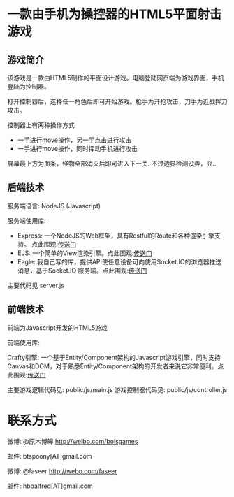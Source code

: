 # 一款由手机为操控器的HTML5平面射击游戏

## 游戏简介
该游戏是一款由HTML5制作的平面设计游戏。电脑登陆网页端为游戏界面，手机登陆为控制器。

打开控制器后，选择任一角色后即可开始游戏。枪手为开枪攻击，刀手为近战挥刀攻击。

控制器上有两种操作方式

* 一手进行move操作，另一手点击进行攻击
* 一手进行move操作，同时挥动手机进行攻击

屏幕最上方为血条，怪物全部消灭后即可进入下一关. 不过边界检测没弄，囧..

## 后端技术
服务端语言: NodeJS (Javascript)

服务端使用库:

* Express: 一个NodeJS的Web框架，具有Restful的Route和各种渲染引擎支持。 点此围观:[传送门](https://github.com/visionmedia/express)
* EJS: 一个简单的View渲染引擎。点此围观:[传送门](https://github.com/visionmedia/ejs)
* Eagle: 我自己写的库，提供API使任意设备可向使用Socket.IO的浏览器推送消息，基于Socket.IO 服务端。点此围观:[传送门](https://github.com/btspoony/node-eagle)

主要代码见 server.js

## 前端技术
前端为Javascript开发的HTML5游戏

前端使用库:

Crafty引擎: 一个基于Entity/Component架构的Javascript游戏引擎，同时支持Canvas和DOM，对于熟悉Entity/Component架构的开发者来说它非常便利。点此围观:[传送门](https://github.com/louisstow/Crafty)

主要游戏逻辑代码见: public/js/main.js
游戏控制器代码见: public/js/controller.js

# 联系方式
微博: @原木博皞 http://weibo.com/boisgames

邮件: btspoony[AT]gmail.com

微博: @faseer http://webo.com/faseer

邮件: hbbalfred[AT]gmail.com
